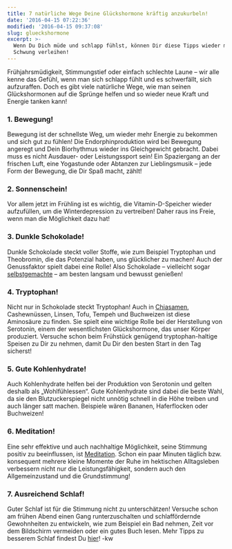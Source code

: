 ```yaml
---
title: 7 natürliche Wege Deine Glückshormone kräftig anzukurbeln!
date: '2016-04-15 07:22:36'
modified: '2016-04-15 09:37:08'
slug: glueckshormone
excerpt: >-
  Wenn Du Dich müde und schlapp fühlst, können Dir diese Tipps wieder mehr
  Schwung verleihen!
---
```


Frühjahrsmüdigkeit, Stimmungstief oder einfach schlechte Laune – wir alle kenne das Gefühl, wenn man sich schlapp fühlt und es schwerfällt, sich aufzuraffen. Doch es gibt viele natürliche Wege, wie man seinen Glückshormonen auf die Sprünge helfen und so wieder neue Kraft und Energie tanken kann!

### 1\. Bewegung!

Bewegung ist der schnellste Weg, um wieder mehr Energie zu bekommen und sich gut zu fühlen! Die Endorphinproduktion wird bei Bewegung angeregt und Dein Biorhythmus wieder ins Gleichgewicht gebracht. Dabei muss es nicht Ausdauer- oder Leistungssport sein! Ein Spaziergang an der frischen Luft, eine Yogastunde oder Abtanzen zur Lieblingsmusik – jede Form der Bewegung, die Dir Spaß macht, zählt!

### 2\. Sonnenschein!

Vor allem jetzt im Frühling ist es wichtig, die Vitamin-D-Speicher wieder aufzufüllen, um die Winterdepression zu vertreiben! Daher raus ins Freie, wenn man die Möglichkeit dazu hat!

### 3\. Dunkle Schokolade!

Dunkle Schokolade steckt voller Stoffe, wie zum Beispiel Tryptophan und Theobromin, die das Potenzial haben, uns glücklicher zu machen! Auch der Genussfaktor spielt dabei eine Rolle! Also Schokolade – vielleicht sogar [selbstgemachte](https://www.veganblatt.com/t/schokolade) – am besten langsam und bewusst genießen!

### 4\. Tryptophan!

Nicht nur in Schokolade steckt Tryptophan! Auch in [Chiasamen](https://www.veganblatt.com/chia-samen), Cashewnüssen, Linsen, Tofu, Tempeh und Buchweizen ist diese Aminosäure zu finden. Sie spielt eine wichtige Rolle bei der Herstellung von Serotonin, einem der wesentlichsten Glückshormone, das unser Körper produziert. Versuche schon beim Frühstück genügend tryptophan-haltige Speisen zu Dir zu nehmen, damit Du Dir den besten Start in den Tag sicherst!

### 5\. Gute Kohlenhydrate!

Auch Kohlenhydrate helfen bei der Produktion von Serotonin und gelten deshalb als „Wohlfühlessen“. Gute Kohlenhydrate sind dabei die beste Wahl, da sie den Blutzuckerspiegel nicht unnötig schnell in die Höhe treiben und auch länger satt machen. Beispiele wären Bananen, Haferflocken oder Buchweizen!

### 6\. Meditation!

Eine sehr effektive und auch nachhaltige Möglichkeit, seine Stimmung positiv zu beeinflussen, ist [Meditation](https://www.veganblatt.com/yoga-meditation). Schon ein paar Minuten täglich bzw. konsequent mehrere kleine Momente der Ruhe im hektischen Alltagsleben verbessern nicht nur die Leistungsfähigkeit, sondern auch den Allgemeinzustand und die Grundstimmung!

### 7\. Ausreichend Schlaf!

Guter Schlaf ist für die Stimmung nicht zu unterschätzen! Versuche schon am frühen Abend einen Gang runterzuschalten und schlaffördernde Gewohnheiten zu entwickeln, wie zum Beispiel ein Bad nehmen, Zeit vor dem Bildschirm vermeiden oder ein gutes Buch lesen. Mehr Tipps zu besserem Schlaf findest Du [hier](https://www.veganblatt.com/besser-schlafen)! -kw
